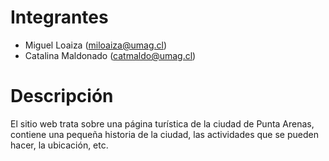# Integrantes
- Miguel Loaiza (miloaiza@umag.cl)
- Catalina Maldonado (catmaldo@umag.cl)

# Descripción
El sitio web trata sobre una página turística de la ciudad de Punta Arenas, contiene una pequeña historia de la ciudad, las actividades que se pueden hacer, la ubicación, etc.
